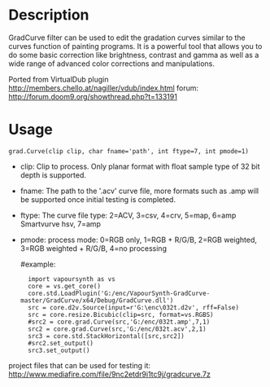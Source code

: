 Description
===========

GradCurve filter can be used to edit the gradation curves similar to the curves function of painting programs. It is a powerful tool that allows you to do some basic correction like brightness, contrast and gamma as well as a wide range of advanced color corrections and manipulations.

Ported from VirtualDub plugin http://members.chello.at/nagiller/vdub/index.html forum: http://forum.doom9.org/showthread.php?t=133191


Usage
=====

    grad.Curve(clip clip, char fname='path', int ftype=7, int pmode=1)

* clip: Clip to process. Only planar format with float sample type of 32 bit depth is supported.

* fname: The path to the '.acv' curve file, more formats such as .amp will be supported once initial testing is completed.

* ftype: The curve file type: 2=ACV, 3=csv, 4=crv, 5=map, 6=amp Smartvurve hsv, 7=amp

* pmode: process mode: 0=RGB only, 1=RGB + R/G/B, 2=RGB weighted, 3=RGB weighted + R/G/B, 4=no processing

	#example:
	
		import vapoursynth as vs
		core = vs.get_core()
		core.std.LoadPlugin('G:/enc/VapourSynth-GradCurve-master/GradCurve/x64/Debug/GradCurve.dll')
		src = core.d2v.Source(input=r'G:\enc\032t.d2v', rff=False)
		src = core.resize.Bicubic(clip=src, format=vs.RGBS)
		#src2 = core.grad.Curve(src,'G:/enc/032t.amp',7,1)
		src2 = core.grad.Curve(src,'G:/enc/032t.acv',2,1)
		src3 = core.std.StackHorizontal([src,src2])
		#src2.set_output()
		src3.set_output()
	
project files that can be used for testing it: http://www.mediafire.com/file/9nc2etdr9i1tc9j/gradcurve.7z
